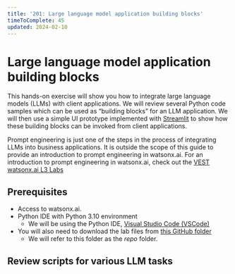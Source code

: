```yaml
---
title: '201: Large language model application building blocks'
timeToComplete: 45
updated: 2024-02-10
---
```


<QuizAlert text='Heads Up! Quiz material will be flagged like this!' />

# Large language model application building blocks

This hands-on exercise will show you how to integrate large language models (LLMs) with client applications. We will review several Python code samples which can be used as “building blocks” for an LLM application.
We will then use a simple UI prototype implemented with [Streamlit](https://streamlit.io/) to show how these building blocks can be invoked from client applications.

Prompt engineering is just one of the steps in the process of integrating LLMs into business applications. It is outside the scope of this guide to provide an introduction to prompt engineering in watsonx.ai. For an introduction to prompt engineering in watsonx.ai, check out the [VEST watsonx.ai L3 Labs](/watsonx/watsonxai)

## Prerequisites

- Access to watsonx.ai.
- Python IDE with Python 3.10 environment
  - We will be using the Python IDE, [Visual Studio Code (VSCode)](https://code.visualstudio.com/)
- You will also need to download the lab files from [this GitHub folder](https://github.com/ibm-build-lab/VAD-VAR-Workshop/tree/main/content/Watsonx/WatsonxAI/109)
  - We will refer to this folder as the _repo_ folder.


## Review scripts for various LLM tasks
